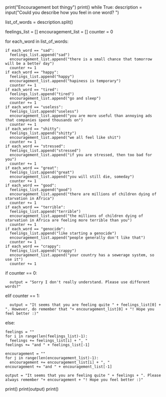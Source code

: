 print("Encouragement bot thingy")
print()
while True:
  description = input("Could you describe how you feel in one word?  ")

  list_of_words = description.split()

  feelings_list = []
  encouragement_list = []
  counter = 0
  
  for each_word in list_of_words:
    
    if each_word == "sad":
      feelings_list.append("sad")
      encouragement_list.append("there is a small chance that tomorrow will be a better day")
      counter += 1
    if each_word == "happy":
      feelings_list.append("happy")
      encouragement_list.append("hapiness is temporary")
      counter += 1
    if each_word == "tired":
      feelings_list.append("tired")
      encouragement_list.append("go and sleep")
      counter += 1
    if each_word == "useless":
      feelings_list.append("useless")
      encouragement_list.append("you are more useful than annoying ads that companies spend thousands on")
      counter += 1
    if each_word == "shitty":
      feelings_list.append("shitty")
      encouragement_list.append("we all feel like shit")
      counter += 1
    if each_word == "stressed":
      feelings_list.append("stressed")
      encouragement_list.append("if you are stressed, then too bad for you")
      counter += 1
    if each_word == "great":
      feelings_list.append("great")
      encouragement_list.append("you will still die, someday")
      counter += 1
    if each_word == "good":
      feelings_list.append("good")
      encouragement_list.append("there are millions of children dying of starvation in Africa")
      counter += 1
    if each_word == "terrible":
      feelings_list.append("terrible")
      encouragement_list.append("the millions of children dying of starvation in Africa are feeling more terrible than you")
      counter += 1
    if each_word == "genocide":
      feelings_list.append("like starting a genocide")
      encouragement_list.append("people generally don't like that")
      counter += 1
    if each_word == "crappy":
      feelings_list.append("crappy")
      encouragement_list.append("your country has a sewerage system, so use it")
      counter += 1


  if counter == 0:
    
      output = "Sorry I don't really understand. Please use different words?"

  elif counter == 1:
    
      output = "It seems that you are feeling quite " + feelings_list[0] + ". However, do remember that "+ encouragement_list[0] + "! Hope you feel better :)"  

  else:

    feelings = ""    
    for i in range(len(feelings_list)-1):
      feelings += feelings_list[i] + ", "
    feelings += "and " + feelings_list[-1]
    
    encouragement = ""    
    for j in range(len(encouragement_list)-1):
      encouragement += encouragement_list[i] + ", "
    encouragement += "and " + encouragement_list[-1]

    output = "It seems that you are feeling quite " + feelings + ". Please always remember "+ encouragement + "! Hope you feel better :)"

  print()
  print(output)
  print()
